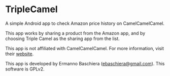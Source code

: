 # TripleCamel
A simple Android app to check Amazon price history on CamelCamelCamel.

This app works by sharing a product from the Amazon app, and by choosing Triple Camel as the sharing app from the list.

This app is not affiliated with CamelCamelCamel. For more information, visit their <a href="http://camelcamelcamel.com/">website</a>.

This app is developed by Ermanno Baschiera (ebaschiera@gmail.com). This software is GPLv2.
